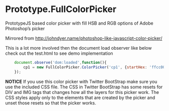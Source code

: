 Prototype.FullColorPicker
=========================

PrototypeJS based color picker with fill HSB and RGB options of Adobe Photoshop’s picker

Mirrored from http://johndyer.name/photoshop-like-javascript-color-picker/


This is a lot more involved then the document load observer like below check out the test.html to see demo implementation


```javascript
	document.observe('dom:loaded',function(){
		cp1 = new FullColorPicker.ColorPicker('cp1', {startHex: 'ffcc00', startMode:'s'});
	});
```

__NOTICE__ If you use this color picker with Twitter BootStrap make sure you use the included CSS file. The CSS in Twitter BootStrap has some resets for DIV and IMG tags that changes how all the layers for this picker work. The CSS styles apply only to the elements that are created by the picker and unset those resets so that the picker works.